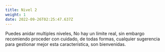 ```yaml
---
title: Nivel 2
weight: 1
date: 2022-09-26T02:25:47.637Z
---
```


Puedes anidar multiples niveles, No hay un límite real, sin embargo recomiendo proceder con cuidado, de todas formas, cualquier sugerencia para gestionar mejor esta característica, son bienvenidas.
